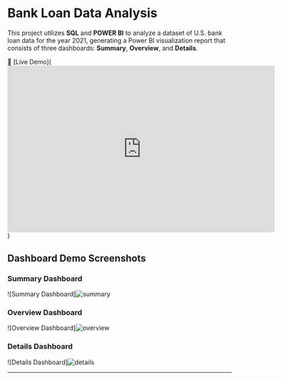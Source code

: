 # Bank Loan Data Analysis

This project utilizes **SQL** and **POWER BI** to analyze a dataset of U.S. bank loan data for the year 2021, generating a Power BI visualization report that consists of three dashboards: **Summary**, **Overview**, and **Details**.

🔗 [Live Demo](<iframe title="Bank Loan Report" width="600" height="373.5" src="https://app.powerbi.com/view?r=eyJrIjoiMmQzMTljYTUtZTRmZi00MzNlLWI1NjAtYTIxZGMyZWJjYmE5IiwidCI6IjNjYWNjYzA2LTY3ZmEtNDdjZS05YzVhLTIyNDM2OWUxNzZlMyJ9" frameborder="0" allowFullScreen="true"></iframe>)

## Dashboard Demo Screenshots

### Summary Dashboard
![Summary Dashboard]![summary](https://github.com/user-attachments/assets/839b1d55-0920-43bd-bfd6-bcd9f90f0daf)


### Overview Dashboard
![Overview Dashboard]![overview](https://github.com/user-attachments/assets/c2786f48-d212-4f44-84ab-4776ae0d9c33)


### Details Dashboard
![Details Dashboard]![details](https://github.com/user-attachments/assets/def884ae-5b57-4058-80ed-b7d86fcf1206)


---

